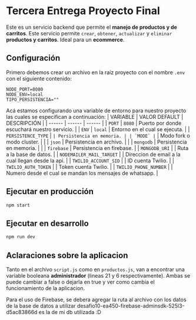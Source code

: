 # Tercera Entrega Proyecto Final
Este es un servicio backend que permite el **manejo de productos y de carritos**. Este servicio permite `crear`, `obtener`, `actualizar` y `eliminar` **productos y carritos**. Ideal para un **ecommerce**.

## Configuración
Primero debemos crear un archivo en la raíz proyecto con el nombre `.env` con el siguiente contenido:
```
NODE_PORT=8080
NODE_ENV=local
TIPO_PERSISTENCIA=""
```
Acá estamos configurando una variable de entorno para nuestro proyecto las cuales se especifican a continuación:
| VARIABLE | VALOR DEFAULT | DESCRIPCIÓN |
| ------ | ------ | ------ |
| `PORT` | `8080` | Puerto por donde escuchará nuestro servicio. |
| `ENV` | `local` | Entorno en el cual se ejecuta. |
| `PERSISTENCE_TYPE` | `` | Persistencia en memoria. |
| `MODE` | `` | Modo fork o modo cluster. |
|  | `json` | Persistencia en archivo. |
|  | `mongodb` | Persistencia en memoria. |
|  | `firebase` | Persistencia en firebase. |
| `MONGODB_URI` | | Ruta a la base de datos. |
| `NODEMAILER_MAIL_TARGET` | | Direccion de email a la cual llegan desde la api. |
| `TWILIO_ACCOUNT_SID` | | ID cuenta Twilio. |
| `TWILIO_AUTH_TOKEN` | | Token cuenta Twilio. |
| `TWILIO_PHONE_NUMBER` | | Numero desde el cual se mandan los mensajes de whatsapp. |

## Ejecutar en producción
```sh
npm start
```

## Ejecutar en desarrollo
```sh
npm run dev
```

## Aclaraciones sobre la aplicacion
Tanto en el archivo `script.js` como en `productos.js`, van a encontrar una variable booleana **administrador** (lineas 21 y 6 respectivamente). Ambas se puede cambiar a false o dejarla en true y ver como cambia el funcionamiento de la aplicacion.

Para el uso de Firebase, se debera agregar la ruta al archivo con los datos de la base de datos a utilizar desafio10-ea450-firebase-adminsdk-525l3-d5ac83866d es la de mi db utilizada :D
